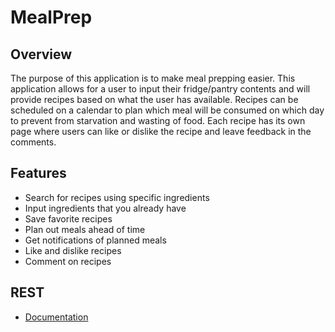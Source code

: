 # MealPrep

## Overview

The purpose of this application is to make meal prepping easier. This application allows for a user to input their fridge/pantry contents and will provide recipes based on what the user has available. Recipes can be scheduled on a calendar to plan which meal will be consumed on which day to prevent from starvation and wasting of food. Each recipe has its own page where users can like or dislike the recipe and leave feedback in the comments.

## Features
* Search for recipes using specific ingredients
* Input ingredients that you already have
* Save favorite recipes
* Plan out meals ahead of time
* Get notifications of planned meals
* Like and dislike recipes
* Comment on recipes


## REST
* [Documentation](https://github.com/ak2795/MealPrep/blob/master/Docs/REST.pdf)

